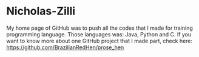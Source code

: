 # Nicholas-Zilli
My home page of GitHub was to push all the codes that I made for training programming language. Those languages was: Java, Python and C.
If you want to know more about one GitHub project that I made part, check here: https://github.com/BrazilianRedHen/prose_hen
